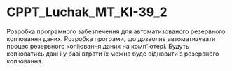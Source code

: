 # CPPT_Luchak_MT_KI-39_2
Розробка програмного забезпечення для автоматизованого резервного копіювання даних. Розробка програми, що дозволяє автоматизувати процес резервного копіювання даних на комп'ютері.
Будуть копіюватись дані і у разі втрати їх можна буде відновити з резервного копіювання.
